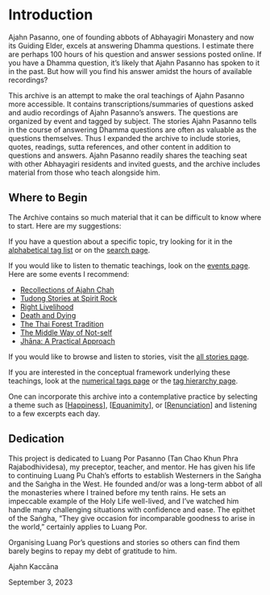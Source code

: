 <!--TITLE:The Ajahn Pasanno Question and Story Archive-->
<!--HTML <img src="../../pages/images/photos/AjahnPasanno.jpg" alt="" id="cover" title="" align="bottom" width="200" border="0"/> -->

# Introduction

Ajahn Pasanno, one of founding abbots of Abhayagiri Monastery and now its Guiding Elder, excels at answering Dhamma questions. I estimate there are perhaps 100 hours of his question and answer sessions posted online. If you have a Dhamma question, it’s likely that Ajahn Pasanno has spoken to it in the past. But how will you find his answer amidst the hours of available recordings?

This archive is an attempt to make the oral teachings of Ajahn Pasanno more accessible. It contains transcriptions/summaries of questions asked and audio recordings of Ajahn Pasanno’s answers. The questions are organized by event and tagged by subject. The stories Ajahn Pasanno tells in the course of answering Dhamma questions are often as valuable as the questions themselves. Thus I expanded the archive to include stories, quotes, readings, sutta references, and other content in addition to questions and answers. Ajahn Pasanno readily shares the teaching seat with other Abhayagiri residents and invited guests, and the archive includes material from those who teach alongside him.

## Where to Begin
The Archive contains so much material that it can be difficult to know where to start. Here are my suggestions:

If you have a question about a specific topic, try looking for it in the [alphabetical tag list](../indexes/AlphabeticalTags.html) or on the [search page](../search/Text-search.html).

If you would like to listen to thematic teachings, look on the [events page](../indexes/EventsBySeries.html). Here are some events I recommend:

- [Recollections of Ajahn Chah](../../pages/events/SRD2010.html)
- [Tudong Stories at Spirit Rock](../../pages/events/SRD2011.html)
- [Right Livelihood](../../pages/events/UD2013-1.html)
- [Death and Dying](../../pages/events/UD2014-1.html)
- [The Thai Forest Tradition](../../pages/events/UD2014-2.html)
- [The Middle Way of Not-self](../../pages/events/UD2015-2.html)
- [Jhāna: A Practical Approach](../../pages/events/UD2015-4.html)

If you would like to browse and listen to stories, visit the [all stories page](../indexes/AllExcerpts-story.html).

If you are interested in the conceptual framework underlying these teachings, look at the [numerical tags page](../indexes/NumericalTags.html) or the [tag hierarchy page](../drilldown/root.html).

One can incorporate this archive into a contemplative practice by selecting a theme such as [[Happiness](../../pages/tags/happiness.html)], [[Equanimity](../../pages/tags/equanimity.html)], or [[Renunciation](../../pages/tags/renunciation.html)] and listening to a few excerpts each day.

## Dedication
This project is dedicated to Luang Por Pasanno (Tan Chao Khun Phra Rajabodhividesa), my preceptor, teacher, and mentor. He has given his life to continuing Luang Pu Chah’s efforts to establish Westerners in the Saṅgha and the Saṅgha in the West. He founded and/or was a long-term abbot of all the monasteries where I trained before my tenth rains. He sets an impeccable example of the Holy Life well-lived, and I’ve watched him handle many challenging situations with confidence and ease. The epithet of the Saṅgha, “They give occasion for incomparable goodness to arise in the world,” certainly applies to Luang Por.

Organising Luang Por’s questions and stories so others can find them barely begins to repay my debt of gratitude to him.

Ajahn Kaccāna

September 3, 2023

